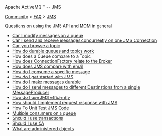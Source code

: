Apache ActiveMQ ™ -- JMS 

[Community](community.html) > [FAQ](faq.html) > [JMS](jms.html)


Questions on using the JMS API and [MOM](mom.html) in general

*   [Can I modify messages on a queue](can-i-modify-messages-on-a-queue.html)
*   [Can I send and receive messages concurrently on one JMS Connection](can-i-send-and-receive-messages-concurrently-on-one-jms-connection.html)
*   [Can you browse a topic](can-you-browse-a-topic.html)
*   [How do durable queues and topics work](how-do-durable-queues-and-topics-work.html)
*   [How does a Queue compare to a Topic](how-does-a-queue-compare-to-a-topic.html)
*   [How does ConnectionFactory relate to the Broker](how-does-connectionfactory-relate-to-the-broker.html)
*   [How does JMS compare with email](how-does-jms-compare-with-email.html)
*   [How do I consume a specific message](how-do-i-consume-a-specific-message.html)
*   [How do I get started with JMS](how-do-i-get-started-with-jms.html)
*   [How do I make messages durable](how-do-i-make-messages-durable.html)
*   [How do I send messages to different Destinations from a single MessageProducer](how-do-i-send-messages-to-different-destinations-from-a-single-messageproducer.html)
*   [How do I use JMS efficiently](how-do-i-use-jms-efficiently.html)
*   [How should I implement request response with JMS](how-should-i-implement-request-response-with-jms.html)
*   [How To Unit Test JMS Code](how-to-unit-test-jms-code.html)
*   [Multiple consumers on a queue](multiple-consumers-on-a-queue.html)
*   [Should I use transactions](should-i-use-transactions.html)
*   [Should I use XA](should-i-use-xa.html)
*   [What are administered objects](what-are-administered-objects.html)

